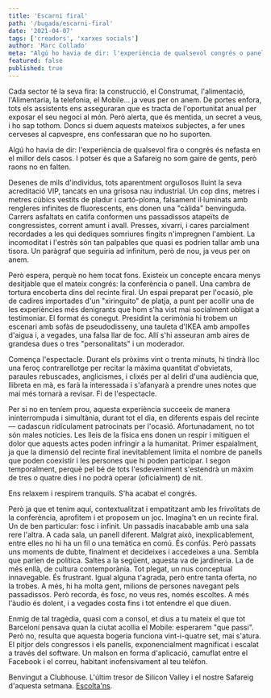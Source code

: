 ```yaml
---
title: 'Escarni firal'
path: '/bugada/escarni-firal'
date: '2021-04-07'
tags: ['creadors', 'xarxes socials']
author: 'Marc Collado'
meta: "Algú ho havia de dir: l'experiència de qualsevol congrés o panell és nefasta. I potser és que a Safareig som poc de gents, però raons no en falten."
featured: false
published: true
---
```


Cada sector té la seva fira: la construcció, el Construmat, l'alimentació, l'Alimentaria, la telefonia, el Mobile... ja veus per on anem. De portes enfora, tots els assistents ens asseguraran que es tracta de l'oportunitat anual per exposar el seu negoci al món. Però alerta, que és mentida, un secret a veus, i ho sap tothom. Doncs si duem aquests mateixos subjectes, a fer unes cerveses al capvespre, ens confessaran que no ho suporten.

Algú ho havia de dir: l'experiència de qualsevol fira o congrés és nefasta en el millor dels casos. I potser és que a Safareig no som gaire de gents, però raons no en falten.

Desenes de mils d'individus, tots aparentment orgullosos lluint la seva acreditació VIP, tancats en una grisosa nau industrial. Un cop dins, metres i metres cúbics vestits de pladur i cartó-ploma, falsament il·luminats amb rengleres infinites de fluorescents, ens donen una "càlida" benvinguda. Carrers asfaltats en catifa conformen uns passadissos atapeïts de congressistes, corrent amunt i avall. Presses, xivarri, i cares parcialment recordades a les qui dediques somriures fingits n'impregnen l'ambient. La incomoditat i l'estrès són tan palpables que quasi es podrien tallar amb una tisora. Un paràgraf que seguiria ad infinitum, però de nou, ja veus per on anem.

Però espera, perquè no hem tocat fons. Existeix un concepte encara menys desitjable que el mateix congrés: la conferència o panell. Una cambra de tortura encoberta dins del recinte firal. Un espai preparat per l'ocasió, ple de cadires importades d'un "xiringuito" de platja, a punt per acollir una de les experiències més denigrants que hom s'ha vist mai socialment obligat a testimoniar. El format és conegut. Presidint la cerimònia hi trobem un escenari amb sofàs de pseudodisseny, una tauleta d'IKEA amb ampolles d'aigua i, a vegades, una falsa llar de foc. Allí s'hi asseuran amb aires de grandesa dues o tres "personalitats" i un moderador.

Comença l'espectacle. Durant els pròxims vint o trenta minuts, hi tindrà lloc una feroç contrarellotge per recitar la màxima quantitat d'obvietats, paraules rebuscades, anglicismes, i clixés per al deliri d'una audiència que, llibreta en mà, es farà la interessada i s'afanyarà a prendre unes notes que mai més tornarà a revisar. Fi de l'espectacle.

Per si no en teníem prou, aquesta experiència succeeix de manera ininterrompuda i simultània, durant tot el dia, en diferents espais del recinte — cadascun ridículament patrocinats per l'ocasió. Afortunadament, no tot són males notícies. Les lleis de la física ens donen un respir i mitiguen el dolor que aquests actes poden infringir a la humanitat. Primer espaialment, ja que la dimensió del recinte firal inevitablement limita el nombre de panells que poden coexistir i les persones que hi poden participar. I segon temporalment, perquè pel bé de tots l'esdeveniment s'estendrà un màxim de tres o quatre dies i no podrà operar (oficialment) de nit.

Ens relaxem i respirem tranquils. S'ha acabat el congrés.

Però ja que et tenim aquí, contextualitzat i empatitzant amb les frivolitats de la conferència, aprofitem i et proposem un joc. Imagina't en un recinte firal. Un de ben particular: fosc i infinit. Un passadís inacabable amb una sala rere l'altra. A cada sala, un panell diferent. Malgrat això, inexplicablement, entre elles no hi ha un fil o una temàtica en comú. És confús. Però passats uns moments de dubte, finalment et decideixes i accedeixes a una. Sembla que parlen de política. Saltes a la següent, aquesta va de jardineria. La de més enllà, de cultura contemporània. Tot plegat, un nus conceptual innavegable. És frustrant. Igual alguna t'agrada, però entre tanta oferta, no la trobes. A més, hi ha molta gent, milions de persones navegant pels passadissos. Però recorda, és fosc, no veus res, només escoltes. A més l'àudio és dolent, i a vegades costa fins i tot entendre el que diuen.

Enmig de tal tragèdia, quasi com a consol, et dius a tu mateix el que tot Barceloní pensava quan la ciutat acollia el Mobile: esperarem "que passi". Però no, resulta que aquesta bogeria funciona vint-i-quatre set, mai s'atura. El pitjor dels congressos i els panells, exponencialment magnificat i escalat a través del software. Un malson en forma d'aplicació, camuflat entre el Facebook i el correu, habitant inofensivament al teu telèfon.

Benvingut a Clubhouse. L'últim tresor de Silicon Valley i el nostre Safareig d'aquesta setmana. [Escolta'ns](https://www.safareig.fm/29).
